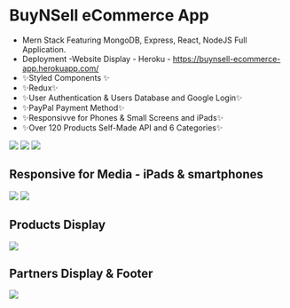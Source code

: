 <h1>BuyNSell eCommerce App</h1>


- Mern Stack Featuring MongoDB, Express, React, NodeJS Full Application.
- Deployment -Website Display - Heroku - https://buynsell-ecommerce-app.herokuapp.com/
- ✨Styled Components ✨
- ✨Redux✨
- ✨User Authentication & Users Database and Google Login✨
- ✨PayPal Payment Method✨
- ✨Responsivve for Phones & Small Screens and iPads✨
- ✨Over 120 Products Self-Made API and 6 Categories✨



<img src="https://serving.photos.photobox.com/18285985c8eb6ee84b0e2d305496d172750a61ce1420f019a26f4d97581b31f97f553e9c.jpg" />
<img src="https://serving.photos.photobox.com/05941233f2bf9bf73748449e567ca1cb087bee04640ae6f737460792495298b346cf9a79.jpg" />
<img src="https://serving.photos.photobox.com/747612294a0739b46a9b61961e1da8ce8c7205c4a3440d9dee309f9f367b0a09bac4714f.jpg" />

<h2> Responsive for Media - iPads & smartphones </h2>
<img src="https://serving.photos.photobox.com/91459240dff19409f576048c12e938c98e32518b315e129716349dbdc41b17ef3545742a.jpg" />
<img src="https://serving.photos.photobox.com/25336099e7653bfc84f5fcda0daec1d48a5b11688f6f58ab21b31f0744da94edc0d832b4.jpg" />

<h2>Products Display</h2>
<img src="https://serving.photos.photobox.com/73433415cb65646494b846a9548399fde65498ac04d4c4a252ecfeb6a7b83333136a9d96.jpg" />

<h2>Partners Display & Footer </h2>
<img src="https://serving.photos.photobox.com/32314519a844bf3dc6f7290ce18401695fc9a5880dddff379828ad552c619762e5980067.jpg" />
